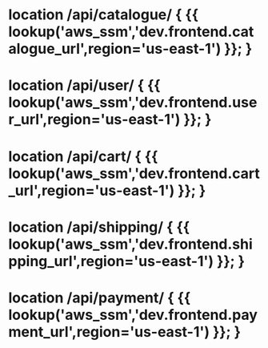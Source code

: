 # location /api/catalogue/ { {{ lookup('aws_ssm','dev.frontend.catalogue_url',region='us-east-1') }}; }
# location /api/user/ { {{ lookup('aws_ssm','dev.frontend.user_url',region='us-east-1') }}; }
# location /api/cart/ { {{ lookup('aws_ssm','dev.frontend.cart_url',region='us-east-1') }}; }
# location /api/shipping/ { {{ lookup('aws_ssm','dev.frontend.shipping_url',region='us-east-1') }}; }
# location /api/payment/ { {{ lookup('aws_ssm','dev.frontend.payment_url',region='us-east-1') }}; }